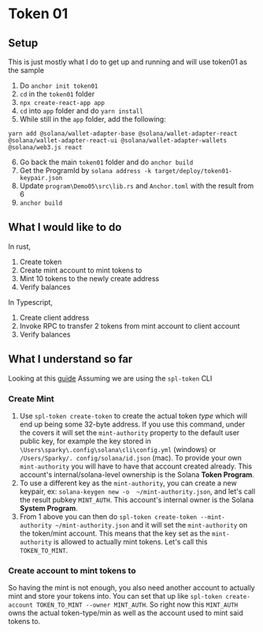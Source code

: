 # Token 01

## Setup
This is just mostly what I do to get up and running and will use token01 as the sample
1. Do `anchor init token01`
2. `cd` in the `token01` folder
3. `npx create-react-app app`
4. `cd` into `app` folder and do `yarn install`
5. While still in the `app` folder, add the following:
```
yarn add @solana/wallet-adapter-base @solana/wallet-adapter-react @solana/wallet-adapter-react-ui @solana/wallet-adapter-wallets @solana/web3.js react
```
6. Go back the main `token01` folder and do `anchor build`
7. Get the ProgramId by `solana address -k target/deploy/token01-keypair.json`
8. Update `program\Demo05\src\lib.rs` and `Anchor.toml` with the result from 6
9. `anchor build`

## What I would like to do
In rust,
1. Create token
2. Create mint account to mint tokens to
3. Mint 10 tokens to the newly create address
4. Verify balances

In Typescript,
1. Create client address
2. Invoke RPC to transfer 2 tokens from mint account to client account
3. Verify balances

## What I understand so far
Looking at this [guide](https://pencilflip.medium.com/solanas-token-program-explained-de0ddce29714)
Assuming we are using the `spl-token` CLI
### Create Mint
1. Use `spl-token create-token` to create the actual token *type* which will end up being some 32-byte 
   address. If you use this command, under the covers it will set the `mint-authority` property to the default user public key, 
   for example the key stored in `\Users\sparky\.config\solana\cli\config.yml` (windows) or `/Users/Sparky/.
   config/solana/id.json` (mac). To provide your own `mint-authority` you will have to have that account created 
   already. This account's internal/solana-level ownership is the Solana **Token Program**.
2. To use a different key as the `mint-authority`, you can create a new keypair, ex: `solana-keygen new -o 
   ~/mint-authority.json`, and let's call the result pubkey `MINT_AUTH`. This account's internal owner is the Solana 
   **System Program**.
3. From 1 above you can then do `spl-token create-token --mint-authority ~/mint-authority.json` and it will set the 
   `mint-authority` on the token/mint account. This means that the key set as the `mint-authority` is allowed to 
   actually mint tokens. Let's call this `TOKEN_TO_MINT`.

### Create account to mint tokens to
So having the mint is not enough, you also need another account to actually mint and store your tokens into. You can 
set that up like `spl-token create-account TOKEN_TO_MINT --owner MINT_AUTH`. So right now this `MINT_AUTH` owns the 
actual token-type/min as well as the account used to mint said tokens to.